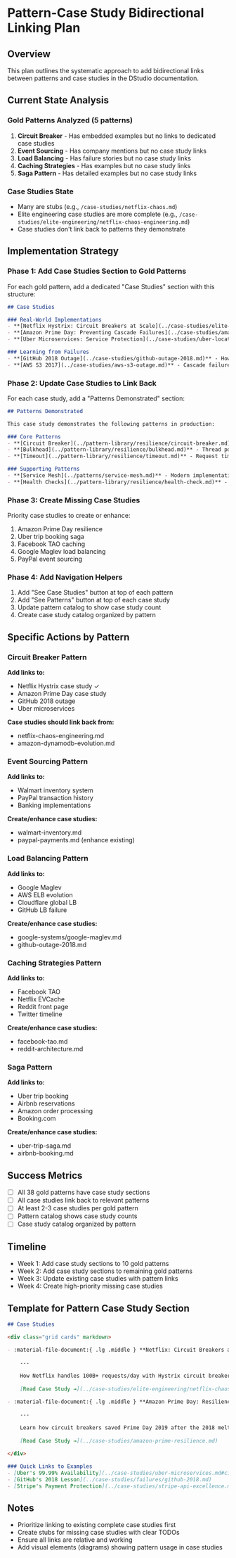 # Pattern-Case Study Bidirectional Linking Plan

## Overview
This plan outlines the systematic approach to add bidirectional links between patterns and case studies in the DStudio documentation.

## Current State Analysis

### Gold Patterns Analyzed (5 patterns)
1. **Circuit Breaker** - Has embedded examples but no links to dedicated case studies
2. **Event Sourcing** - Has company mentions but no case study links
3. **Load Balancing** - Has failure stories but no case study links
4. **Caching Strategies** - Has examples but no case study links
5. **Saga Pattern** - Has detailed examples but no case study links

### Case Studies State
- Many are stubs (e.g., `/case-studies/netflix-chaos.md`)
- Elite engineering case studies are more complete (e.g., `/case-studies/elite-engineering/netflix-chaos-engineering.md`)
- Case studies don't link back to patterns they demonstrate

## Implementation Strategy

### Phase 1: Add Case Studies Section to Gold Patterns
For each gold pattern, add a dedicated "Case Studies" section with this structure:

```markdown
## Case Studies

### Real-World Implementations
- **[Netflix Hystrix: Circuit Breakers at Scale](../case-studies/elite-engineering/netflix-chaos-engineering.md)** - 100B+ requests/day
- **[Amazon Prime Day: Preventing Cascade Failures](../case-studies/amazon-prime-day.md)** - 10x traffic handling
- **[Uber Microservices: Service Protection](../case-studies/uber-location.md)** - 20M+ rides/day

### Learning from Failures
- **[GitHub 2018 Outage](../case-studies/github-outage-2018.md)** - How missing circuit breakers caused 24hr downtime
- **[AWS S3 2017](../case-studies/aws-s3-outage.md)** - Cascade failure analysis
```

### Phase 2: Update Case Studies to Link Back
For each case study, add a "Patterns Demonstrated" section:

```markdown
## Patterns Demonstrated

This case study demonstrates the following patterns in production:

### Core Patterns
- **[Circuit Breaker](../pattern-library/resilience/circuit-breaker.md)** - Hystrix prevents cascade failures
- **[Bulkhead](../pattern-library/resilience/bulkhead.md)** - Thread pool isolation
- **[Timeout](../pattern-library/resilience/timeout.md)** - Request timeout management

### Supporting Patterns
- **[Service Mesh](../patterns/service-mesh.md)** - Modern implementation
- **[Health Checks](../pattern-library/resilience/health-check.md)** - Service health monitoring
```

### Phase 3: Create Missing Case Studies
Priority case studies to create or enhance:
1. Amazon Prime Day resilience
2. Uber trip booking saga
3. Facebook TAO caching
4. Google Maglev load balancing
5. PayPal event sourcing

### Phase 4: Add Navigation Helpers
1. Add "See Case Studies" button at top of each pattern
2. Add "See Patterns" button at top of each case study
3. Update pattern catalog to show case study count
4. Create case study catalog organized by pattern

## Specific Actions by Pattern

### Circuit Breaker Pattern
**Add links to:**
- Netflix Hystrix case study ✓
- Amazon Prime Day case study
- GitHub 2018 outage
- Uber microservices

**Case studies should link back from:**
- netflix-chaos-engineering.md
- amazon-dynamodb-evolution.md

### Event Sourcing Pattern
**Add links to:**
- Walmart inventory system
- PayPal transaction history
- Banking implementations

**Create/enhance case studies:**
- walmart-inventory.md
- paypal-payments.md (enhance existing)

### Load Balancing Pattern
**Add links to:**
- Google Maglev
- AWS ELB evolution
- Cloudflare global LB
- GitHub LB failure

**Create/enhance case studies:**
- google-systems/google-maglev.md
- github-outage-2018.md

### Caching Strategies Pattern
**Add links to:**
- Facebook TAO
- Netflix EVCache
- Reddit front page
- Twitter timeline

**Create/enhance case studies:**
- facebook-tao.md
- reddit-architecture.md

### Saga Pattern
**Add links to:**
- Uber trip booking
- Airbnb reservations
- Amazon order processing
- Booking.com

**Create/enhance case studies:**
- uber-trip-saga.md
- airbnb-booking.md

## Success Metrics
- [ ] All 38 gold patterns have case study sections
- [ ] All case studies link back to relevant patterns
- [ ] At least 2-3 case studies per gold pattern
- [ ] Pattern catalog shows case study counts
- [ ] Case study catalog organized by pattern

## Timeline
- Week 1: Add case study sections to 10 gold patterns
- Week 2: Add case study sections to remaining gold patterns
- Week 3: Update existing case studies with pattern links
- Week 4: Create high-priority missing case studies

## Template for Pattern Case Study Section

```markdown
## Case Studies

<div class="grid cards" markdown>

- :material-file-document:{ .lg .middle } **Netflix: Circuit Breakers at Scale**
    
    ---
    
    How Netflix handles 100B+ requests/day with Hystrix circuit breakers, preventing cascade failures across 1000+ microservices.
    
    [Read Case Study →](../case-studies/elite-engineering/netflix-chaos-engineering.md#circuit-breakers)

- :material-file-document:{ .lg .middle } **Amazon Prime Day: Resilience Under Fire**
    
    ---
    
    Learn how circuit breakers saved Prime Day 2019 after the 2018 meltdown, handling 2x traffic with zero downtime.
    
    [Read Case Study →](../case-studies/amazon-prime-resilience.md)

</div>

### Quick Links to Examples
- [Uber's 99.99% Availability](../case-studies/uber-microservices.md#circuit-breakers)
- [GitHub's 2018 Lesson](../case-studies/failures/github-2018.md)
- [Stripe's Payment Protection](../case-studies/stripe-api-excellence.md#resilience)
```

## Notes
- Prioritize linking to existing complete case studies first
- Create stubs for missing case studies with clear TODOs
- Ensure all links are relative and working
- Add visual elements (diagrams) showing pattern usage in case studies